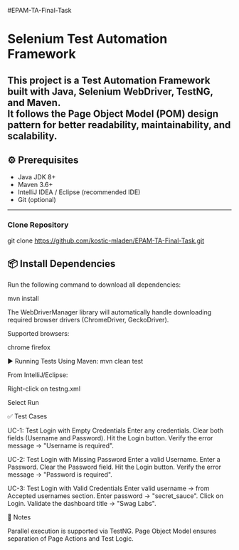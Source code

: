 #EPAM-TA-Final-Task

# Selenium Test Automation Framework

This project is a **Test Automation Framework** built with **Java**, **Selenium WebDriver**, **TestNG**, and **Maven**.  
It follows the **Page Object Model (POM)** design pattern for better readability, maintainability, and scalability.
---
## ⚙️ Prerequisites

- Java JDK 8+
- Maven 3.6+
- IntelliJ IDEA / Eclipse (recommended IDE)
- Git (optional)
---
###  Clone Repository

git clone https://github.com/kostic-mladen/EPAM-TA-Final-Task.git

## 📦 Install Dependencies

Run the following command to download all dependencies:


mvn install

The WebDriverManager library will automatically handle downloading required browser drivers (ChromeDriver, GeckoDriver).

Supported browsers:

chrome
firefox

▶️ Running Tests
Using Maven:
mvn clean test

From IntelliJ/Eclipse:

Right-click on testng.xml

Select Run

✅ Test Cases

UC-1: Test Login with Empty Credentials
Enter any credentials.
Clear both fields (Username and Password).
Hit the Login button.
Verify the error message → "Username is required".

UC-2: Test Login with Missing Password
Enter a valid Username.
Enter a Password.
Clear the Password field.
Hit the Login button.
Verify the error message → "Password is required".

UC-3: Test Login with Valid Credentials
Enter valid username → from Accepted usernames section.
Enter password → "secret_sauce".
Click on Login.
Validate the dashboard title → "Swag Labs".

📌 Notes

Parallel execution is supported via TestNG.
Page Object Model ensures separation of Page Actions and Test Logic.